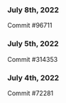 ### July 8th, 2022

Commit #96711

### July 5th, 2022

Commit #314353


### July 4th, 2022

Commit #72281
